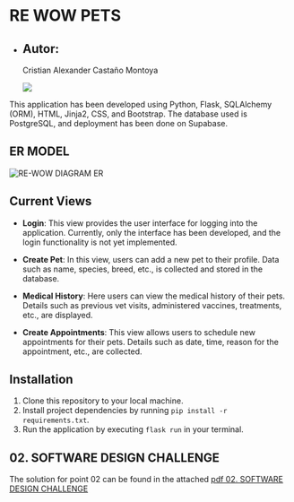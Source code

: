 # RE WOW PETS
- ## Autor:
  Cristian Alexander Castaño Montoya
  
  [<img src="https://img.shields.io/badge/LinkedIn-Connect-blue?style=flat&logo=linkedin">](https://www.linkedin.com/in/cristiancastano852/)
  
This application has been developed using Python, Flask, SQLAlchemy (ORM), HTML, Jinja2, CSS, and Bootstrap. The database used is PostgreSQL, and deployment has been done on Supabase.

## ER MODEL
![RE-WOW DIAGRAM ER](https://github.com/cristiancastano852/Re_Wow_Pets/assets/44209773/bea25ce5-2388-4f37-869e-7ed6c3ac65c5)

## Current Views

- **Login**: This view provides the user interface for logging into the application. Currently, only the interface has been developed, and the login functionality is not yet implemented.

- **Create Pet**: In this view, users can add a new pet to their profile. Data such as name, species, breed, etc., is collected and stored in the database.

- **Medical History**: Here users can view the medical history of their pets. Details such as previous vet visits, administered vaccines, treatments, etc., are displayed.

- **Create Appointments**: This view allows users to schedule new appointments for their pets. Details such as date, time, reason for the appointment, etc., are collected.

## Installation

1. Clone this repository to your local machine.
2. Install project dependencies by running `pip install -r requirements.txt`.
3. Run the application by executing `flask run` in your terminal.

## 02. SOFTWARE DESIGN CHALLENGE
The solution for point 02 can be found in the attached [ pdf 02. SOFTWARE DESIGN CHALLENGE](https://github.com/cristiancastano852/Re_Wow_Pets/blob/main/02.%20SOFTWARE%20DESIGN%20CHALLENGE.pdf)
